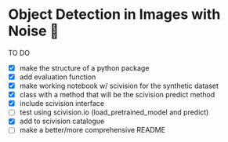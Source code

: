 # Object Detection in Images with Noise :star2:

TO DO 
- [x] make the structure of a python package
- [x] add evaluation function
- [x] make working notebook w/ scivision for the synthetic dataset
- [x] class with a method that will be the scivision predict method
- [x] include scivision interface
- [ ] test using scivision.io (load_pretrained_model and predict)
- [x] add to scivision catalogue
- [ ] make a better/more comprehensive README